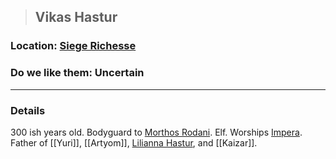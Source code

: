 >## Vikas Hastur

### Location: [Siege Richesse](../../Locations/Siege%20Richesse.md)

### Do we like them: Uncertain

***

### Details

300 ish years old. Bodyguard to [Morthos Rodani](Morthos%20Rodani.md). Elf. Worships [Impera](../../Religion/Pantheon%20II/Impera.md).
Father of [[Yuri]], [[Artyom]], [Lilianna Hastur](Lilianna%20Hastur.md), and [[Kaizar]].